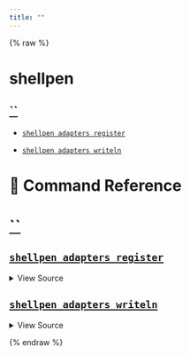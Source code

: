 ```yaml
---
title: ""
---
```


{% raw %}










<!-- Todo, if there are no subcommands under the child commands, use a smaller heading size -->


# shellpen












    
    
    
    
    

## [``](#-1)

                      
        
        
        
        

- [`shellpen adapters register`](#shellpen-adapters-register)
          
        
        
        
        

- [`shellpen adapters writeln`](#shellpen-adapters-writeln)
      


# 📓 Command Reference


    

    
    

# [``](/api/)








                      
        
        
        

## [`shellpen adapters register`](/api/shellpen/adapters/register)



<details>
  <summary>View Source</summary>

{% endraw %}
{% highlight sh %}
# register code
:
# hello
{% endhighlight %}
{% raw %}

</details>







    
    

        
                
        
        
        

## [`shellpen adapters writeln`](/api/shellpen/adapters/writeln)



<details>
  <summary>View Source</summary>

{% endraw %}
{% highlight sh %}
# writeln code
{% endhighlight %}
{% raw %}

</details>







    
    

        
              
      
{% endraw %}
